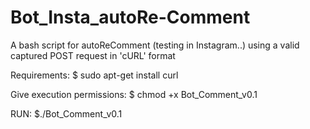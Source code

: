 # Bot_Insta_autoRe-Comment

A bash script for autoReComment (testing in Instagram..) 
using a valid captured POST request in 'cURL' format

Requirements:
$ sudo apt-get install curl

Give execution permissions:
$ chmod +x Bot_Comment_v0.1

RUN:
$./Bot_Comment_v0.1
